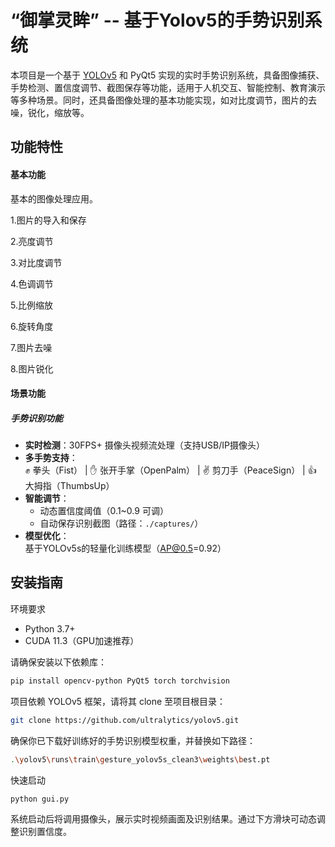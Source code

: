 # “御掌灵眸” -- 基于Yolov5的手势识别系统

本项目是一个基于 [YOLOv5](https://github.com/ultralytics/yolov5) 和 PyQt5 实现的实时手势识别系统，具备图像捕获、手势检测、置信度调节、截图保存等功能，适用于人机交互、智能控制、教育演示等多种场景。同时，还具备图像处理的基本功能实现，如对比度调节，图片的去噪，锐化，缩放等。



## 功能特性
#### 基本功能

基本的图像处理应用。

1.图片的导入和保存 

2.亮度调节

3.对比度调节

4.色调调节

5.比例缩放

6.旋转角度

7.图片去噪

8.图片锐化

#### 场景功能

##### 手势识别功能

- **实时检测**：30FPS+ 摄像头视频流处理（支持USB/IP摄像头）
- **多手势支持**：  
  ✊ 拳头（Fist） | ✋ 张开手掌（OpenPalm） | ✌ 剪刀手（PeaceSign） | 👍 大拇指（ThumbsUp）
- **智能调节**：  
  - 动态置信度阈值（0.1~0.9 可调）
  - 自动保存识别截图（路径：`./captures/`）
- **模型优化**：  
  基于YOLOv5s的轻量化训练模型（AP@0.5=0.92）



## 安装指南

环境要求

- Python 3.7+
- CUDA 11.3（GPU加速推荐）

请确保安装以下依赖库：

```bash
pip install opencv-python PyQt5 torch torchvision
```

项目依赖 YOLOv5 框架，请将其 clone 至项目根目录：

```bash
git clone https://github.com/ultralytics/yolov5.git
```

确保你已下载好训练好的手势识别模型权重，并替换如下路径：

```bash
.\yolov5\runs\train\gesture_yolov5s_clean3\weights\best.pt
```

快速启动

```bash
python gui.py
```

系统启动后将调用摄像头，展示实时视频画面及识别结果。通过下方滑块可动态调整识别置信度。

